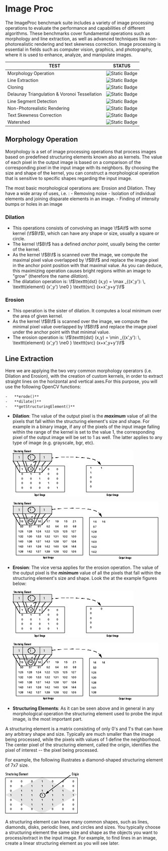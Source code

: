 # Image Proc

The ImageProc benchmark suite includes a variety of image processing operations to evaluate the performance and capabilities of different algorithms. These benchmarks cover fundamental operations such as morphology and line extraction, as well as advanced techniques like non-photorealistic rendering and text skewness correction. Image processing is essential in fields such as computer vision, graphics, and photography, where it is used to enhance, analyze, and manipulate images.

|          TEST           |    STATUS    |
| ------------------------| -------------|
| Morphology Operation    | ![Static Badge](https://img.shields.io/badge/Test-%20Succeeded-%20green)|
| Line Extraction         | ![Static Badge](https://img.shields.io/badge/Test-%20Succeeded-%20green)|
| Cloning                 | ![Static Badge](https://img.shields.io/badge/Test-%20Succeeded-%20green)|
| Delaunay Triangulation & Voronoi Tessellation     | ![Static Badge](https://img.shields.io/badge/Test-%20Succeeded-%20green)|
| Line Segment Detection   | ![Static Badge](https://img.shields.io/badge/Test-%20Succeeded-%20green)|
| Non-Photorealistic Rendering  | ![Static Badge](https://img.shields.io/badge/Test-%20Succeeded-%20green)|
| Text Skewness Correction      | ![Static Badge](https://img.shields.io/badge/Test-%20Succeeded-%20green)|
| Watershed  | ![Static Badge](https://img.shields.io/badge/Test-%20Succeeded-%20green)|

## Morphology Operation

Morphology is a set of image processing operations that process images based on predefined structuring elements known also as kernels. The value of each pixel in the output image is based on a comparison of the corresponding pixel in the input image with its neighbors. By choosing the size and shape of the kernel, you can construct a morphological operation that is sensitive to specific shapes regarding the input image.

 The most basic morphological operations are: Erosion and Dilation. They have a wide array of uses, i.e. :
    -   Removing noise
    -   Isolation of individual elements and joining disparate elements in an image.
    -   Finding of intensity bumps or holes in an image

### Dilation

-   This operations consists of convolving an image \f$A\f$ with some kernel (\f$B\f$), which can have any shape or size, usually a square or circle.
-   The kernel \f$B\f$ has a defined *anchor point*, usually being the center of the kernel.
-   As the kernel \f$B\f$ is scanned over the image, we compute the maximal pixel value overlapped by \f$B\f$ and replace the image pixel in the anchor point position with that maximal value. As you can deduce, this maximizing operation causes bright regions within an image to "grow" (therefore the name *dilation*).
-   The dilatation operation is: \f$\texttt{dst} (x,y) =  \max _{(x',y'):  \, \texttt{element} (x',y') \ne0 } \texttt{src} (x+x',y+y')\f$

### Erosion

-   This operation is the sister of dilation. It computes a local minimum over the area of given kernel.
-   As the kernel \f$B\f$ is scanned over the image, we compute the minimal pixel value overlapped by \f$B\f$ and replace the image pixel under the anchor point with that minimal value.
-   The erosion operation is: \f$\texttt{dst} (x,y) =  \min _{(x',y'):  \, \texttt{element} (x',y') \ne0 } \texttt{src} (x+x',y+y')\f$


## Line Extraction

Here we are applying the two very common morphology operators (i.e. Dilation and Erosion), with the creation of custom kernels, in order to extract straight lines on the horizontal and vertical axes.For this purpose, you will use the following OpenCV functions:

    -   **erode()**
    -   **dilate()**
    -   **getStructuringElement()**

-   __Dilation__: The value of the output pixel is the <b><em>maximum</em></b> value of all the pixels that fall within the structuring element's size and shape. For example in a binary image, if any of the pixels of the input image falling within the range of the kernel is set to the value 1, the corresponding pixel of the output image will be set to 1 as well. The latter applies to any type of image (e.g. grayscale, bgr, etc).

    ![Dilation on a Binary Image](img/morph21.gif)

    ![Dilation on a Grayscale Image](img/morph6.gif)

-   __Erosion__: The vice versa applies for the erosion operation. The value of the output pixel is the <b><em>minimum</em></b> value of all the pixels that fall within the structuring element's size and shape. Look the at the example figures below:

    ![Erosion on a Binary Image](img/morph211.png)

    ![Erosion on a Grayscale Image](img/morph61.png)


-   __Structuring Elements__: As it can be seen above and in general in any morphological operation the structuring element used to probe the input image, is the most important part.

A structuring element is a matrix consisting of only 0's and 1's that can have any arbitrary shape and size. Typically are much smaller than the image being processed, while the pixels with values of 1 define the neighborhood. The center pixel of the structuring element, called the origin, identifies the pixel of interest -- the pixel being processed.

For example, the following illustrates a diamond-shaped structuring element of 7x7 size.

![A Diamond-Shaped Structuring Element and its Origin](img/morph12.gif)

A structuring element can have many common shapes, such as lines, diamonds, disks, periodic lines, and circles and sizes. You typically choose a structuring element the same size and shape as the objects you want to process/extract in the input image. For example, to find lines in an image, create a linear structuring element as you will see later.






